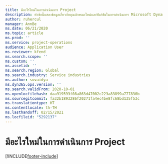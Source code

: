 ```yaml
---
title: มีอะไรใหม่ในการดำเนินการ Project
description: หัวข้อนี้แสดงข้อมูลเกี่ยวกับคุณลักษณะใหม่และฟังก์ชันในการดำเนินการ Microsoft Dynamics 365 Project
author: ruhercul
manager: AnnBe
ms.date: 06/21/2020
ms.topic: article
ms.prod: ''
ms.service: project-operations
audience: Application User
ms.reviewer: kfend
ms.search.scope: ''
ms.custom: ''
ms.assetid: ''
ms.search.region: Global
ms.search.industry: Service industries
ms.author: suvaidya
ms.dyn365.ops.version: ''
ms.search.validFrom: 2020-10-01
ms.openlocfilehash: daa919593f08a863d47002c223a83899a777830b
ms.sourcegitcommit: fa32b1893286f20271fa4ec4be8fc68bd135f53c
ms.translationtype: HT
ms.contentlocale: th-TH
ms.lasthandoff: 02/15/2021
ms.locfileid: "5292137"
---
```

# <a name="whats-new-in-project-operations"></a>มีอะไรใหม่ในการดำเนินการ Project


[!INCLUDE[footer-include](../includes/footer-banner.md)]